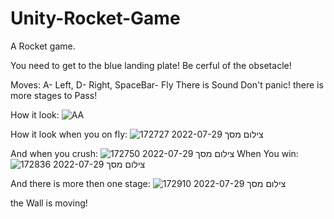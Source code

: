 # Unity-Rocket-Game

A Rocket game.

You need to get to the blue landing plate!
Be cerful of the obsetacle!



Moves: A- Left, D- Right, SpaceBar- Fly
There is Sound Don't panic!
there is more stages to Pass!

How it look:
![AA](https://user-images.githubusercontent.com/101524820/182337114-cb15a429-6855-4b5f-a521-c7726117985a.jpg)


How it look when you on fly:
![צילום מסך 2022-07-29 172727](https://user-images.githubusercontent.com/101524820/182337135-6c92094c-4614-48a2-98a4-2c3a41b617a1.jpg)



And when you crush:
![צילום מסך 2022-07-29 172750](https://user-images.githubusercontent.com/101524820/182337156-16cd2253-cb00-4d85-9353-d1513a7b6976.jpg)
When You win:
![צילום מסך 2022-07-29 172836](https://user-images.githubusercontent.com/101524820/182337208-fd02f8ef-cd17-4521-af9d-3a6f58f78ef6.jpg)

And there is more then one stage:
![צילום מסך 2022-07-29 172910](https://user-images.githubusercontent.com/101524820/182337281-5c589692-7de4-44e6-a44d-778b6d66e176.jpg)

the Wall is moving!
